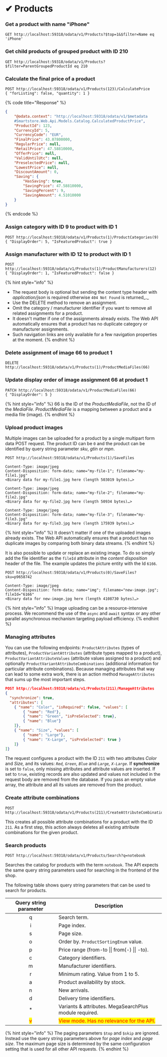 # ✔ Products

### **Get a product with name "iPhone"**

```
GET http://localhost:59318/odata/v1/Products?$top=1&$filter=Name eq 'iPhone'
```

### **Get child products of grouped product with ID 210**

```
GET http://localhost:59318/odata/v1/Products?$filter=ParentGroupedProductId eq 210
```

### Calculate the final price of a product

```
POST http://localhost:59318/odata/v1/Products(123)/CalculatePrice
{ "forListing": false, "quantity": 1 }
```

{% code title="Response" %}
```json
{
    "@odata.context": "http://localhost:59318/odata/v1/$metadata
    #Smartstore.Web.Api.Models.Catalog.CalculatedProductPrice",
    "ProductId": 123,
    "CurrencyId": 5,
    "CurrencyCode": "EUR",
    "FinalPrice": 43.07800000,
    "RegularPrice": null,
    "RetailPrice": 47.58810000,
    "OfferPrice": null,
    "ValidUntilUtc": null,
    "PreselectedPrice": null,
    "LowestPrice": null,
    "DiscountAmount": 0,
    "Saving": {
        "HasSaving": true,
        "SavingPrice": 47.58810000,
        "SavingPercent": 9,
        "SavingAmount": 4.51010000
    }
}
```
{% endcode %}

### **Assign category with ID 9 to product with ID 1**

```
POST http://localhost:59318/odata/v1/Products(1)/ProductCategories(9)
{ "DisplayOrder": 5, "IsFeaturedProduct": true }
```

### **Assign manufacturer with ID 12 to product with ID 1**

```
POST http://localhost:59318/odata/v1/Products(1)/ProductManufacturers(12)
{ "DisplayOrder": 1, "IsFeaturedProduct": false }
```

{% hint style="info" %}
* The request body is optional but sending the content type header with _application/json_ is required otherwise `404 Not Found` is returned_._
* Use the DELETE method to remove an assignment.
* Omit the category / manufacturer identifier if you want to remove all related assignments for a product.
* It doesn't matter if one of the assignments already exists. The Web API automatically ensures that a product has no duplicate category or manufacturer assignments.
* Such navigation links are only available for a few navigation properties at the moment.
{% endhint %}

### **Delete assignment of image 66 to product 1**

```
DELETE http://localhost:59318/odata/v1/Products(1)/ProductMediaFiles(66)
```

### **Update display order of image assignment 66 at product 1**

```
PATCH http://localhost:59318/odata/v1/ProductMediaFiles(66)
{ "DisplayOrder": 5 }
```

{% hint style="info" %}
66 is the ID of the _ProductMediaFile_, not the ID of the _MediaFile_. _ProductMediaFile_ is a mapping between a product and a media file (image).
{% endhint %}

### Upload product images

Multiple images can be uploaded for a product by a single multipart form data POST request. The product ID can be `0` and the product can be identified by query string parameter _sku_, _gtin_ or _mpn_.

```http
POST http://localhost:59318/odata/v1/Products(1)/SaveFiles

Content-Type: image/jpeg
Content-Disposition: form-data; name="my-file-1"; filename="my-file1.jpg"
<Binary data for my-file1.jpg here (length 503019 bytes)…>

Content-Type: image/jpeg
Content-Disposition: form-data; name="my-file-2"; filename="my-file2.jpg"
<Binary data for my-file2.jpg here (length 50934 bytes)…>

Content-Type: image/jpeg
Content-Disposition: form-data; name="my-file-3"; filename="my-file3.jpg"
<Binary data for my-file3.jpg here (length 175939 bytes)…>
```

{% hint style="info" %}
It doesn't matter if one of the uploaded images already exists. The Web API automatically ensures that a product has no duplicate images by comparing both binary data streams.
{% endhint %}

It is also possible to update or replace an existing image. To do so simply add the file identifier as the `fileId` attribute in the _content disposition_ header of the file. The example updates the picture entity with the Id `6166`.

```
POST http://localhost:59318/odata/v1/Products(0)/SaveFiles?sku=p9658742

Content-Type: image/jpeg
Content-Disposition: form-data; name="img"; filename="new-image.jpg"; fileId="6166"
<Binary data for new-image.jpg here (length 4108730 bytes)…>
```

{% hint style="info" %}
Image uploading can be a resource-intensive process. We recommend the use of the `async` and `await` syntax or any other parallel asynchronous mechanism targeting payload efficiency.
{% endhint %}

### Managing attributes

You can use the following endpoints: `ProductAttributes` (types of attributes), `ProductVariantAttributes` (attribute types mapped to a product), `ProductVariantAttributeValues` (attribute values assigned to a product) and optionally `ProductVariantAttributeCombinations` (additional information for particular attribute combinations). Because managing attributes that way can lead to some extra work, there is an action method `ManageAttributes` that sums up the most important steps.

```json
POST http://localhost:59318/odata/v1/Products(211)/ManageAttributes
{
  "synchronize": true,
  "attributes": [
	{ "name": "Color", "isRequired": false, "values": [
		{ "name": "Red"},
		{ "name": "Green", "isPreSelected": true},
		{ "name": "Blue"}
	]},
	{ "name": "Size", "values": [
		{ "name": "Large"},
		{ "name": "X-Large", "isPreSelected": true }
	]}
]}
```

The request configures a product with the ID `211` with two attributes _Color_ and _Size,_ and its values: _`Red`, `Green`, `Blue`_ and _`Large`, `X-Large`_. If **synchronize** is set to `false`, only missing attributes and attribute values are inserted. If set to `true`, existing records are also updated and values not included in the request body are removed from the database. If you pass an empty value array, the attribute and all its values are removed from the product.

### Create attribute combinations

```
POST http://localhost:59318/odata/v1/Products(211)/CreateAttributeCombinations
```

This creates all possible attribute combinations for a product with the ID `211`. As a first step, this action always deletes all existing attribute combinations for the given product.

### Search products

```
POST http://localhost:59318/odata/v1/Products/Search?q=notebook
```

Searches the catalog for products with the term `notebook`. The API expects the same query string parameters used for searching in the frontend of the shop.

The following table shows query string parameters that can be used to search for products.

|       Query string parameter      | Description                                                              |
| :-------------------------------: | ------------------------------------------------------------------------ |
|                 q                 | Search term.                                                             |
|                 i                 | Page index.                                                              |
|                 s                 | Page size.                                                               |
|                 o                 | Order by. `ProductSortingEnum` value.                                    |
|                 p                 | Price range (from-to \|\| from(-) \|\| -to).                             |
|                 c                 | Category identifiers.                                                    |
|                 m                 | Manufacturer identifiers.                                                |
|                 r                 | Minimum rating. Value from 1 to 5.                                       |
|                 a                 | Product availability by stock.                                           |
|                 n                 | New arrivals.                                                            |
|                 d                 | Delivery time identifiers.                                               |
|                 \*                | Variants & attributes. MegaSearchPlus module required.                   |
| <mark style="color:red;">v</mark> | <mark style="color:red;">View mode. Has no relevance for the API.</mark> |

{% hint style="info" %}
The paging parameters `$top` and `$skip` are ignored. Instead use the query string parameters above for _page index_ and _page size_. The maximum page size is determined by the same configuration setting that is used for all other API requests.
{% endhint %}
